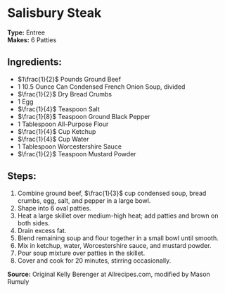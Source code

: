 # Salisbury Steak

**Type:** Entree\
**Makes:** 6 Patties

## Ingredients:
- $1\frac{1}{2}$ Pounds Ground Beef
- 1 10.5 Ounce Can Condensed French Onion Soup, divided
- $\frac{1}{2}$ Dry Bread Crumbs
- 1 Egg
- $\frac{1}{4}$ Teaspoon Salt
- $\frac{1}{8}$ Teaspoon Ground Black Pepper
- 1 Tablespoon All-Purpose Flour
- $\frac{1}{4}$ Cup Ketchup
- $\frac{1}{4}$ Cup Water
- 1 Tablespoon Worcestershire Sauce
- $\frac{1}{2}$ Teaspoon Mustard Powder

## Steps:
1. Combine ground beef, $\frac{1}{3}$ cup condensed soup, bread crumbs, egg, salt, and pepper in a large bowl.
2. Shape into 6 oval patties.
3. Heat a large skillet over medium-high heat; add patties and brown on both sides.
4. Drain excess fat.
5. Blend remaining soup and flour together in a small bowl until smooth.
6. Mix in ketchup, water, Worcestershire sauce, and mustard powder.
7. Pour soup mixture over patties in the skillet.
8. Cover and cook for 20 minutes, stirring occasionally.

**Source:** Original Kelly Berenger at Allrecipes.com, modified by Mason Rumuly
